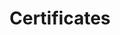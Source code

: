 ---
title: Certificates
cms_exclude: true

# View.
view: card

# Optional header image (relative to `static/media/` folder).
banner:
  caption: ''
  image: ''
---